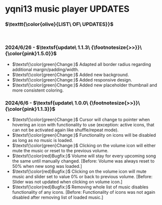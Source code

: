 # yqni13 music player UPDATES

### $\texttt{\color{olive}{LIST\ OF\ UPDATES}}$

<br>

### 2024/6/26 - $\textsf{update\ 1.1.3\ {\footnotesize{>>}}\ {\color{pink}1.5.0}}$

- $\textsf{\color{green}Change:}$ Adapted all border radius regarding additional margin/padding/width.
- $\textsf{\color{green}Change:}$ Added new background.
- $\textsf{\color{green}Change:}$ Added responsive design.
- $\textsf{\color{green}Change:}$ Added new placeholder thumbnail and more consistent coloring.

### 2024/6/6 - $\textsf{update\ 1.0.0\ {\footnotesize{>>}}\ {\color{pink}1.1.3}}$

- $\textsf{\color{green}Change:}$ Cursor will change to pointer when hovering an icon with functionality to use (exception: active icons, that can not be activated again like shuffle/repeat mode).
- $\textsf{\color{green}Change:}$ Functionality on icons will be disabled as long as no music is loaded.
- $\textsf{\color{green}Change:}$ Clicking on the volume icon will either mute the music or reset to the previous volume.
- $\textsf{\color{red}Bugfix:}$ Volume will stay for every upcoming song the same until manually changed. [Before: Volume was always reset to 50% when new song was loaded.]
- $\textsf{\color{red}Bugfix:}$ Clicking on the volume icon will mute music and slider set to value 0% or back to previous volume. [Before: Slider was not updated when clicking on volume icon.]
- $\textsf{\color{red}Bugfix:}$ Removing whole list of music disables functionality of any icons. [Before: Functionality of icons was not again disabled after removing list of loaded music.]
<br><br>
